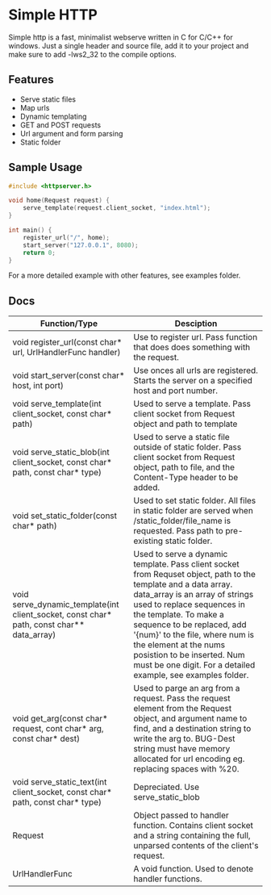 # Simple HTTP
Simple http is a fast, minimalist webserve written in C for C/C++ for windows. Just a single header and source file, add it to your project and make sure to add -lws2_32 to the compile options.

## Features
* Serve static files
* Map urls
* Dynamic templating
* GET and POST requests
* Url argument and form parsing
* Static folder

## Sample Usage
```C
#include <httpserver.h>

void home(Request request) {
    serve_template(request.client_socket, "index.html");
}

int main() {
    register_url("/", home);
    start_server("127.0.0.1", 8080);
    return 0;
}
```
For a more detailed example with other features, see examples folder.

## Docs

|Function/Type|Desciption|
|--------|----------|
|void register_url(const char* url, UrlHandlerFunc handler)|Use to register url. Pass function that does does something with the request.|
|void start_server(const char* host, int port)|Use onces all urls are registered. Starts the server on a specified host and port number.|
|void serve_template(int client_socket, const char* path)|Used to serve a template. Pass client socket from Request object and path to template|
|void serve_static_blob(int client_socket, const char* path, const char* type)|Used to serve a static file outside of static folder. Pass client socket from Request object, path to file, and the Content-Type header to be added.|
|void set_static_folder(const char* path)|Used to set static folder. All files in static folder are served when /static_folder/file_name is requested. Pass path to pre-existing static folder.
|void serve_dynamic_template(int client_socket, const char* path, const char** data_array)|Used to serve a dynamic template. Pass client socket from Requset object, path to the template and a data array. data_array is an array of strings used to replace sequences in the template. To make a sequence to be replaced, add '{num}' to the file, where num is the element at the nums posistion to be inserted. Num must be one digit. For a detailed example, see examples folder.|
|void get_arg(const char* request, cont char* arg, const char* dest)|Used to parge an arg from a request. Pass the request element from the Request object, and argument name to find, and a destination string to write the arg to. BUG-Dest string must have memory allocated for url encoding eg. replacing spaces with %20.
|void serve_static_text(int client_socket, const char* path, const char* type)|Depreciated. Use serve_static_blob|
|Request|Object passed to handler function. Contains client socket and a string containing the full, unparsed contents of the client's request.|
|UrlHandlerFunc|A void function. Used to denote handler functions.|
